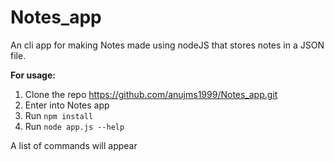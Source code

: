 # Notes_app
An cli app for making Notes made using nodeJS that stores notes in a JSON file.

**For usage:**
1) Clone the repo https://github.com/anujms1999/Notes_app.git
2) Enter into Notes app
3) Run `npm install`
3) Run `node app.js --help`

A list of commands will appear
